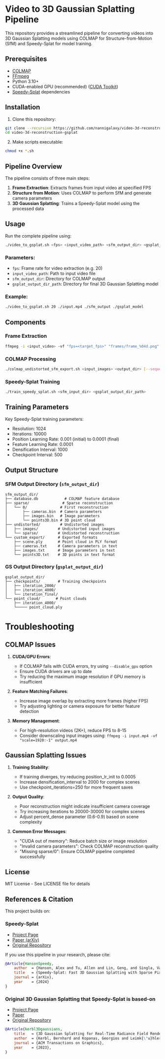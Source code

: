 # Video to 3D Gaussian Splatting Pipeline

This repository provides a streamlined pipeline for converting videos into 3D Gaussian Splatting models using COLMAP for Structure-from-Motion (SfM) and Speedy-Splat for model training.

## Prerequisites

- [COLMAP](https://colmap.github.io/install.html)
- [FFmpeg](https://ffmpeg.org/download.html)
- Python 3.10+
- CUDA-enabled GPU (recommended) ([CUDA Toolkit](https://developer.nvidia.com/cuda-toolkit))
- [Speedy-Splat](https://github.com/speedysplat/speedy-splat) dependencies

## Installation

1. Clone this repository:
```bash
git clone --recursive https://github.com/nannigalaxy/video-3d-reconstruction-gsplat.git
cd video-3d-reconstruction-gsplat
```

2. Make scripts executable:
```bash
chmod +x *.sh
```

## Pipeline Overview

The pipeline consists of three main steps:

1. **Frame Extraction**: Extracts frames from input video at specified FPS
2. **Structure from Motion**: Uses COLMAP to perform SfM and generate camera parameters
3. **3D Gaussian Splatting**: Trains a Speedy-Splat model using the processed data

## Usage

Run the complete pipeline using:

```bash
./video_to_gsplat.sh <fps> <input_video_path> <sfm_output_dir> <gsplat_output_dir_path>
```

### Parameters:

- `fps`: Frame rate for video extraction (e.g. 20)
- `input_video_path`: Path to input video file
- `sfm_output_dir`: Directory for COLMAP output
- `gsplat_output_dir_path`: Directory for final 3D Gaussian Splatting model

### Example:

```bash
./video_to_gsplat.sh 20 ./input.mp4 ./sfm_output ./gsplat_model
```

## Components

### Frame Extraction
```bash
ffmpeg -i <input_video> -vf "fps=<target_fps>" "frames/frame_%04d.png"
```

### COLMAP Processing
```bash
./colmap_undistorted_sfm_export.sh <input_images> <output_dir> [--sequential] [--enable_gpu]
```

### Speedy-Splat Training
```bash
./train_speedy_splat.sh <sfm_input_dir> <gsplat_output_dir_path>
```

## Training Parameters

Key Speedy-Splat training parameters:

- Resolution: 1024
- Iterations: 10000
- Position Learning Rate: 0.001 (initial) to 0.0001 (final)
- Feature Learning Rate: 0.0001
- Densification Interval: 1000
- Checkpoint Interval: 500

## Output Structure

### SFM Output Directory (`sfm_output_dir`)
```
sfm_output_dir/
├── database.db            # COLMAP feature database
├── sparse/               # Sparse reconstruction
│   └── 0/               # First reconstruction
│       ├── cameras.bin  # Camera parameters
│       ├── images.bin   # Image parameters
│       └── points3D.bin # 3D point cloud
├── undistorted/         # Undistorted images
│   ├── images/         # Undistorted input images
│   └── sparse/         # Undistorted reconstruction
└── custom_export/      # Exported formats
    ├── scene.ply       # Point cloud in PLY format
    ├── cameras.txt     # Camera parameters in text
    ├── images.txt      # Image parameters in text
    └── points3D.txt    # 3D points in text format
```

### GS Output Directory (`gsplat_output_dir`)
```
gsplat_output_dir/
├── checkpoints/        # Training checkpoints
│   ├── iteration_2000/
│   ├── iteration_4000/
│   └── iteration_final/
└── point_cloud/       # Point clouds
    ├── iteration_4000/
    └───── point_cloud.ply
```

# Troubleshooting

## COLMAP Issues
1. **CUDA/GPU Errors**:
   - If COLMAP fails with CUDA errors, try using `--disable_gpu` option
   - Ensure CUDA drivers are up to date
   - Try reducing the maximum image resolution if GPU memory is insufficient

2. **Feature Matching Failures**:
   - Increase image overlap by extracting more frames (higher FPS)
   - Try adjusting lighting or camera exposure for better feature detection

3. **Memory Management**:
   - For high-resolution videos (2K+), reduce FPS to 8-15
   - Consider downscaling input images using: `ffmpeg -i input.mp4 -vf "scale=1920:-1" output.mp4`

## Gaussian Splatting Issues
1. **Training Stability**:
   - If training diverges, try reducing position_lr_init to 0.0005
   - Increase densification_interval to 2000 for complex scenes
   - Use checkpoint_iterations=250 for more frequent saves

2. **Output Quality**:
   - Poor reconstruction might indicate insufficient camera coverage
   - Try increasing iterations to 20000-30000 for complex scenes
   - Adjust percent_dense parameter (0.6-0.9) based on scene complexity

3. **Common Error Messages**:
   - "CUDA out of memory": Reduce batch size or image resolution
   - "Invalid camera parameters": Check COLMAP reconstruction quality
   - "Missing sparse/0": Ensure COLMAP pipeline completed successfully

## License

MIT License - See LICENSE file for details

## References & Citation

This project builds on:

### Speedy-Splat
- [Project Page](https://speedysplat.github.io)
- [Paper (arXiv)](https://arxiv.org/abs/2412.00578)
- [Original Repository](https://github.com/speedysplat/speedy-splat)

If you use this pipeline in your research, please cite:

```bibtex
@Article{HansonSpeedy,
    author  = {Hanson, Alex and Tu, Allen and Lin, Geng, and Singla, Vasu and Zwicker, Matthias and Goldstein, Tom},
    title   = {Speedy-Splat: Fast 3D Gaussian Splatting with Sparse Pixels and Sparse Primitives},
    journal = {arXiv},
    year    = {2024}
}
```

### Original 3D Gaussian Splatting that Speedy-Splat is based-on 
- [Project Page](https://repo-sam.inria.fr/fungraph/3d-gaussian-splatting/)
- [Paper](https://arxiv.org/abs/2308.04079)
- [Original Repository](https://github.com/graphdeco-inria/gaussian-splatting)

```bibtex
@Article{kerbl3Dgaussians,
    title   = {3D Gaussian Splatting for Real-Time Radiance Field Rendering},
    author  = {Kerbl, Bernhard and Kopanas, Georgios and Leimk{\"u}hler, Thomas and Drettakis, George},
    journal = {ACM Transactions on Graphics},
    year    = {2023},
}
```